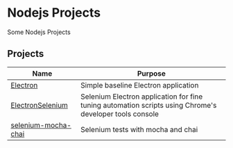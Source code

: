 # Nodejs Projects
Some Nodejs Projects

## Projects
|Name|Purpose|
|---|---
|[Electron](https://github.com/JDelemar/Nodejs/tree/master/Electron)|Simple baseline Electron application
|[ElectronSelenium](https://github.com/JDelemar/Nodejs/tree/master/ElectronSelenium)|Selenium Electron application for fine tuning automation scripts using Chrome's developer tools console
|[selenium-mocha-chai](https://github.com/JDelemar/Nodejs/tree/master/selenium-mocha-chai)|Selenium tests with mocha and chai
